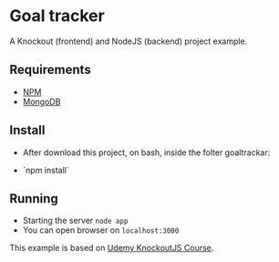 # Goal tracker

A Knockout (frontend) and NodeJS (backend) project example.

## Requirements
- [NPM](https://www.npmjs.com/)
- [MongoDB](https://www.mongodb.com/)

## Install

- After download this project, on bash, inside the folter goaltrackar:
* `npm install´

## Running

- Starting the server `node app`
- You can open browser on `localhost:3000`

This example is based on [Udemy KnockoutJS Course](https://www.udemy.com/learn-knockout-js-framework-from-groundup/).

